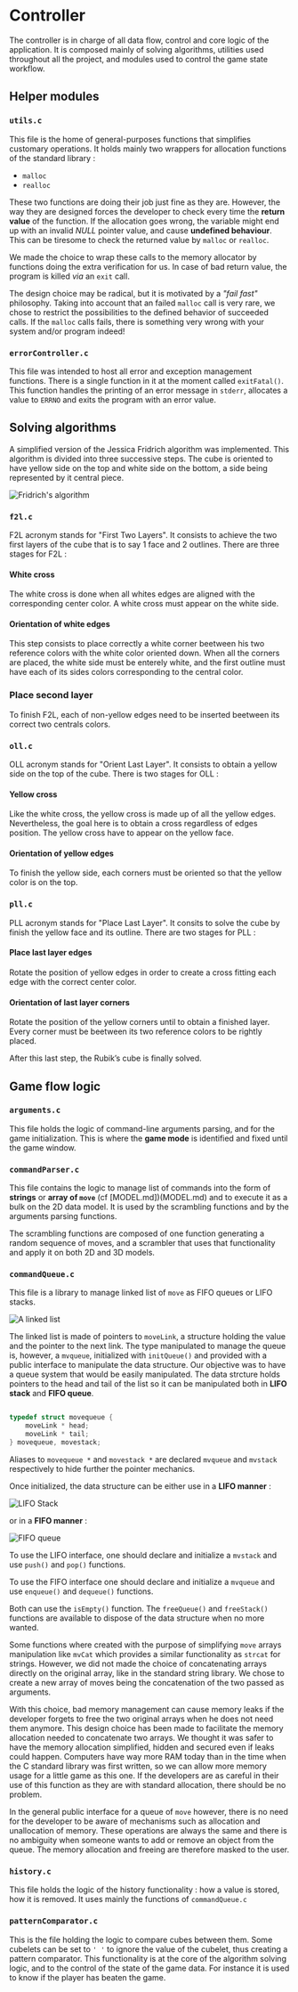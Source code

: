 # Controller
The controller is in charge of all data flow, control and core logic of the application. It is composed mainly of solving algorithms, utilities used throughout all the project, and modules used to control the game state workflow.

## Helper modules

### `utils.c`
This file is the home of general-purposes functions that simplifies customary operations.
It holds mainly two wrappers for allocation functions of the standard library :
* `malloc`
* `realloc`

These two functions are doing their job just fine as they are. However, the way they are designed forces the developer to check every time the **return value** of the function. If the allocation goes wrong, the variable might end up with an invalid _NULL_ pointer value, and cause **undefined behaviour**. This can be tiresome to check the returned value by `malloc` or `realloc`. 

We made the choice to wrap these calls to the memory allocator by functions doing the extra verification for us. In case of bad return value, the program is killed _via_ an `exit` call.

The design choice may be radical, but it is motivated by a _"fail fast"_ philosophy. Taking into account that an failed `malloc` call is very rare, we chose to restrict the possibilities to the defined behavior of succeeded calls. If the `malloc` calls fails, there is something very wrong with your system and/or program indeed!

### `errorController.c`
This file was intended to host all error and exception management functions.
There is a single function in it at the moment called `exitFatal()`. This function handles the printing of an error message in `stderr`, allocates a value to `ERRNO` and exits the program with an error value.


## Solving algorithms

A simplified version of the Jessica Fridrich algorithm was implemented. This algorithm is divided into three successive steps. The cube is oriented to have yellow side on the top and white side on the bottom, a side being represented by it central piece.

![Fridrich's algorithm](docs/img/fridrich.png)



### `f2l.c`
F2L acronym stands for "First Two Layers". It consists to achieve the two first layers of the cube that is to say 1 face and 2 outlines. There are three stages for F2L :
#### White cross
The white cross is done when all whites edges are aligned with the corresponding center color. A white cross must appear on the white side.
#### Orientation of white edges
This step consists to place correctly a white corner beetween his two reference colors with the white color oriented down. When all the corners are placed, the white side must be enterely white, and the first outline must have each of its sides colors corresponding to the central color.
### Place second layer
To finish F2L, each of non-yellow edges need to be inserted beetween its correct two centrals colors.

### `oll.c`
OLL acronym stands for "Orient Last Layer". It consists to obtain a yellow side on the top of the cube. There is two stages for OLL :
#### Yellow cross
Like the white cross, the yellow cross is made up of all the yellow edges. Nevertheless, the goal here is to obtain a cross regardless of edges position. The yellow cross have to appear on the yellow face.
#### Orientation of yellow edges
To finish the yellow side, each corners must be oriented so that the yellow color is on the top.
### `pll.c`
PLL acronym stands for "Place Last Layer". It consits to solve the cube by finish the yellow face and its outline. There are two stages for PLL :
#### Place last layer edges
Rotate the position of yellow edges in order to create a cross fitting each edge with the correct center color.
#### Orientation of last layer corners
Rotate the position of the yellow corners until to obtain a finished layer. Every corner must be beetween its two reference colors to be rightly placed.

After this last step, the Rubik’s cube is finally solved.

## Game flow logic
### `arguments.c`
This file holds the logic of command-line arguments parsing, and for the game initialization. This is where the **game mode** is identified and fixed until the game window.

### `commandParser.c`
This file contains the logic to manage list of commands into the form of  **strings** or **array of `move`** (cf [MODEL.md])(MODEL.md) and to execute it as a bulk on the 2D data model. It is used by the scrambling functions and by the arguments parsing functions. 

The scrambling functions are composed of one function generating a random sequence of moves, and a scrambler that uses that functionality and apply it on both 2D and 3D models.

### `commandQueue.c`
This file is a library to manage linked list of `move` as FIFO queues or LIFO stacks.

![A linked list](docs/img/linkedlist.png)



The linked list is made of pointers to `moveLink`, a structure holding the value and the pointer to the next link.
The type manipulated to manage the queue is, however, a `mvqueue`, initialized with `initQueue()` and provided with a public interface to manipulate the data structure. Our objective was to have a queue system that would be easily manipulated.
The data strcture holds pointers to the head and tail of the list so it can be manipulated both in **LIFO stack** and **FIFO queue**.
```c

typedef struct movequeue {
    moveLink * head;
    moveLink * tail;
} movequeue, movestack;
```

Aliases to `movequeue *` and `movestack *` are declared `mvqueue` and `mvstack` respectively to hide further the pointer mechanics.

Once initialized, the data structure can be either use in a **LIFO manner** :

![LIFO Stack](docs/img/LIFO.png)

or in a **FIFO manner** :

![FIFO queue](docs/img/FIFO.png)

To use the LIFO interface, one should declare and initialize a `mvstack` and use `push()` and `pop()` functions.

To use the FIFO interface one should declare and initialize a `mvqueue` and use `enqueue()` and `dequeue()` functions.

Both can use the `isEmpty()` function. The `freeQueue()` and `freeStack()` functions are available to dispose of the data structure when no more wanted. 	 

Some functions where created with the purpose of simplifying `move` arrays manipulation like `mvCat` which provides a similar functionality as `strcat` for strings. However, we did not made the choice of  concatenating arrays directly on the original array, like in the standard string library. We chose to create a new array of moves being the concatenation of the two passed as arguments. 

With this choice, bad memory management can cause memory leaks if the developer forgets to free the two original arrays when he does not need them anymore. This design choice has been made to facilitate the memory allocation needed to concatenate two arrays. We thought it was safer to have the memory allocation simplified, hidden and secured even if leaks could happen. Computers have way more RAM today than in the time when the C standard library was first written, so we can allow more memory usage for a little game as this one. If the developers are as careful in their use of this function as they are with standard allocation, there should be no problem.

In the general public interface for a queue of `move` however, there is no need
for the developer to be aware of mechanisms such as allocation and unallocation of memory. These operations are always the same and there is no ambiguity when someone wants to add or remove an object from the queue. The memory allocation and freeing are therefore masked to the user.

### `history.c`
This file holds the logic of the history functionality : how a value is stored, how it is removed.
It uses mainly the functions of `commandQueue.c`

### `patternComparator.c`
This is the file holding the logic to compare cubes between them. Some cubelets can be set to `' '` to ignore the value of the cubelet,  thus creating a pattern comparator.
This functionality is at the core of the algorithm solving logic, and to the control of the state of the game data. For instance it is used to know if the player has beaten the game.
